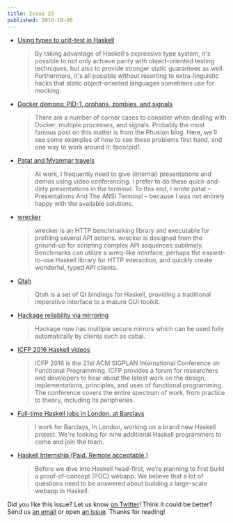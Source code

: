 ```yaml
---
title: Issue 23
published: 2016-10-06
---
```


-   [Using types to unit-test in Haskell](https://lexi-lambda.github.io/blog/2016/10/03/using-types-to-unit-test-in-haskell/)

    > By taking advantage of Haskell's expressive type system, it's possible to not only achieve parity with object-oriented testing techniques, but also to provide stronger static guarantees as well. Furthermore, it's all possible without resorting to extra-linguistic hacks that static object-oriented languages sometimes use for mocking.

-   [Docker demons: PID-1, orphans, zombies, and signals](https://www.fpcomplete.com/blog/2016/10/docker-demons-pid1-orphans-zombies-signals)

    > There are a number of corner cases to consider when dealing with Docker, multiple processes, and signals. Probably the most famous post on this matter is from the Phusion blog. Here, we'll see some examples of how to see these problems first hand, and one way to work around it: fpco/pid1.

-   [Patat and Myanmar travels](https://jaspervdj.be/posts/2016-10-02-patat-myanmar.html)

    > At work, I frequently need to give (internal) presentations and demos using video conferencing. I prefer to do these quick-and-dirty presentations in the terminal. To this end, I wrote patat – Presentations And The ANSI Terminal – because I was not entirely happy with the available solutions.

-   [wrecker](https://github.com/skedgeme/wrecker/blob/0aacc038931b5c7c45419cc314692ea3334b5bf3/README.md)

    > wrecker is an HTTP benchmarking library and executable for profiling several API actions. wrecker is designed from the ground-up for scripting complex API sequences sublimely. Benchmarks can utilize a wreq-like interface, perhaps the easiest-to-use Haskell library for HTTP interaction, and quickly create wonderful, typed API clients.

-   [Qtah](http://khumba.net/projects/qtah/)

    > Qtah is a set of Qt bindings for Haskell, providing a traditional imperative interface to a mature GUI toolkit.

-   [Hackage reliability via mirroring](http://www.well-typed.com/blog/2016/09/hackage-reliability-via-mirroring/)

    > Hackage now has multiple secure mirrors which can be used fully automatically by clients such as cabal.

-   [ICFP 2016 Haskell videos](https://www.youtube.com/playlist?list=PLnqUlCo055hX8RkgLEjBYnETx6NuiL756)

    > ICFP 2016 is the 21st ACM SIGPLAN International Conference on Functional Programming. ICFP provides a forum for researchers and developers to hear about the latest work on the design, implementations, principles, and uses of functional programming. The conference covers the entire spectrum of work, from practice to theory, including its peripheries.

-   [Full-time Haskell jobs in London, at Barclays](http://neilmitchell.blogspot.co.uk/2016/09/full-time-haskell-jobs-in-london-at.html)

    > I work for Barclays, in London, working on a brand new Haskell project. We're looking for nine additional Haskell programmers to come and join the team.

-   [Haskell Internship (Paid. Remote acceptable.)](https://www.vacationlabs.com/haskell-internship/)

    > Before we dive into Haskell head-first, we’re planning to first build a proof-of-concept (POC) webapp. We believe that a lot of questions need to be answered about building a large-scale webapp in Haskell.

Did you like this issue?
Let us know [on Twitter](https://twitter.com/haskellweekly)!
Think it could be better?
Send us [an email](info@haskellweekly.news) or open [an issue](https://github.com/haskellweekly/haskellweekly.github.io/issues/new).
Thanks for reading!
